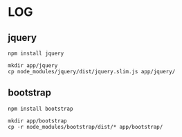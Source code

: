 # LOG

## jquery

```
npm install jquery

mkdir app/jquery
cp node_modules/jquery/dist/jquery.slim.js app/jquery/
```

## bootstrap

```
npm install bootstrap

mkdir app/bootstrap
cp -r node_modules/bootstrap/dist/* app/bootstrap/
```



